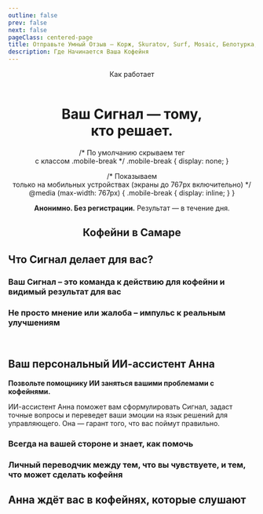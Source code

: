 ```yaml
---
outline: false
prev: false
next: false
pageClass: centered-page
title: Отправьте Умный Отзыв – Корж, Skuratov, Surf, Mosaic, Белотурка, Кэрри
description: Где Начинается Ваша Кофейня
---
```

<div align="center">

<span class="signal-badge">Как работает</span> <br><br>

<h1>
  <span>Ваш Сигнал — тому,</span><br class="mobile-break"> <span>кто решает.</span>
</h1>

/* По умолчанию скрываем тег <br> с классом .mobile-break */
.mobile-break {
  display: none;
}

/* Показываем <br> только на мобильных устройствах (экраны до 767px включительно) */
@media (max-width: 767px) {
  .mobile-break {
    display: inline;
  }
}

**Анонимно. Без регистрации.** Результат — в течение дня.

<SignalSendButton />

## Кофейни в Самаре

</div>

<CoffeePointsSMR />

## Что Сигнал делает для вас?

### Ваш Сигнал – это команда к действию для кофейни и видимый результат для вас

<SignalSteps />

### Не просто мнение или жалоба – импульс к реальным улучшениям 
<br>
<SignalsYandexVSSignal />

## Ваш персональный ИИ-ассистент Анна

**Позвольте помощнику ИИ заняться вашими проблемами с кофейнями.**

ИИ-ассистент Анна поможет вам сформулировать Сигнал, задаст точные вопросы и переведет ваши эмоции на язык решений для управляющего. Она — гарант того, что вас поймут правильно.

### Всегда на вашей стороне и знает, как помочь

<AnnaWithYou />

### Личный переводчик между тем, что вы чувствуете, и тем, что может сделать кофейня

<AnnaSpecsSignal />

## Анна ждёт вас в кофейнях, которые слушают

<AnnaFeelThePower />
